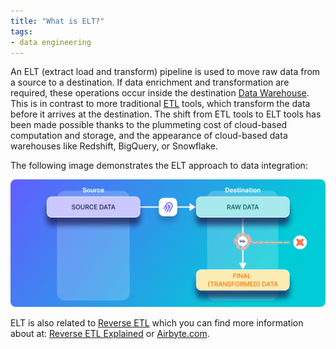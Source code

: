 ```yaml
---
title: "What is ELT?"
tags:
- data engineering
---
```

An ELT (extract load and transform) pipeline is used to move raw data from a source to a destination. If data enrichment and transformation are required, these operations occur inside the destination [Data Warehouse](term/data%20warehouse.md). This is in contrast to more traditional [ETL](term/etl.md) tools, which transform the data before it arrives at the destination. The shift from ETL tools to ELT tools has been made possible thanks to the plummeting cost of cloud-based computation and storage, and the appearance of cloud-based data warehouses like Redshift, BigQuery, or Snowflake.

The following image demonstrates the ELT approach to data integration:

![](images/elt-tool.png)

ELT is also related to [Reverse ETL](term/reverse%20etl.md) which you can find more information about at: [Reverse ETL Explained](https://airbyte.com/blog/reverse-etl#so-what-is-a-reverse-etl) or [Airbyte.com](https://airbyte.com). 